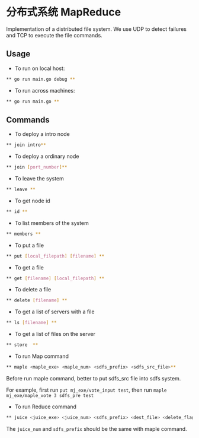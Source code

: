 # 分布式系统 MapReduce
Implementation of a distributed file system. We use UDP to detect failures and TCP to execute the file commands.

## Usage

* To run on local host:

```bash
** go run main.go debug **
```

* To run across machines:
```bash
** go run main.go **
```

## Commands
* To deploy a intro node

```bash
** join intro**
```

* To deploy a ordinary node

```bash
** join [port_number]**
```

* To leave the system

```bash
** leave **
```
* To get node id

```bash
** id **
```
* To list members of the system

```bash
** members **
```
* To put a file

```bash
** put [local_filepath] [filename] **
```

* To get a file

```bash
** get [filename] [local_filepath] **
```

* To delete a file

```bash
** delete [filename] **
```

* To get a list of servers with a  file

```bash
** ls [filename] **
```

* To get a list of files on the server

```bash
** store  **
```
* To run Map command

```bash
** maple <maple_exe> <maple_num> <sdfs_prefix> <sdfs_src_file>**
```
Before run maple command, better to put sdfs_src file into sdfs system. 

For example, first run  `put mj_exe/vote_input test`, then run `maple mj_exe/maple_vote 3 sdfs_pre test`


* To run Reduce command

```bash
** juice <juice_exe> <juice_num> <sdfs_prefix> <dest_file> <delete_flag(0/1)> <shuffle method (hash/range)>**
```
The `juice_num` and `sdfs_prefix`  should be the same with maple command.
